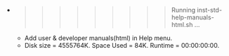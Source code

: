* >>>>>>>>> Running inst-std-help-manuals-html.sh ...
  * Add user & developer manuals(html) in Help menu.
  * Disk size = 4555764K. Space Used = 84K. Runtime = 00:00:00:00.
